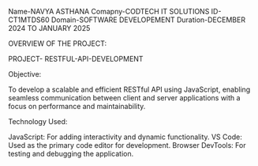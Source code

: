 Name-NAVYA ASTHANA
Comapny-CODTECH IT SOLUTIONS
ID-CT1MTDS60
Domain-SOFTWARE DEVELOPEMENT
Duration-DECEMBER 2024 TO JANUARY 2025

OVERVIEW OF THE PROJECT:

PROJECT- RESTFUL-API-DEVELOPMENT

Objective:

To develop a scalable and efficient RESTful API using JavaScript, enabling seamless communication between client and server applications with a focus on performance and maintainability.

Technology Used:

JavaScript: For adding interactivity and dynamic functionality.
VS Code: Used as the primary code editor for development.
Browser DevTools: For testing and debugging the application.
